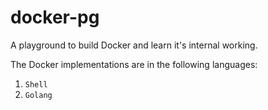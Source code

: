 # docker-pg

A playground to build Docker and learn it's internal working.

The Docker implementations are in the following languages:

1. `Shell`
2. `Golang`
